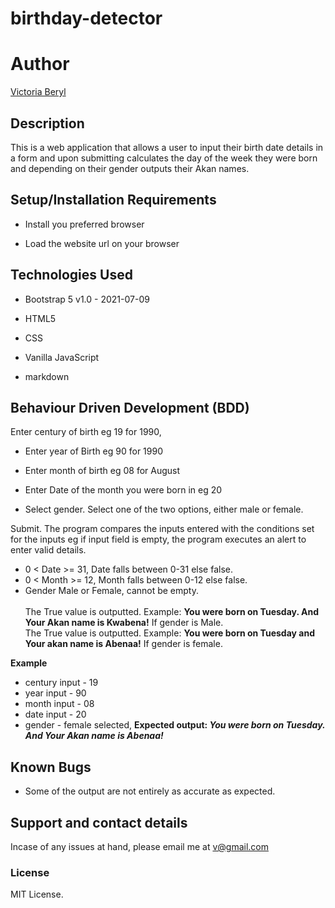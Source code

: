 # birthday-detector

# Author 
[Victoria Beryl](https://github.com/Victoria045)

## Description
This is a web application that allows a user to input their birth date details in a form 
and upon submitting calculates the day of the week they were born and depending on their gender outputs 
their Akan names.

## Setup/Installation Requirements
* Install you preferred browser

* Load the website url on your browser

## Technologies Used
* Bootstrap 5 v1.0 - 2021-07-09

* HTML5

* CSS

* Vanilla JavaScript

* markdown

## Behaviour Driven Development (BDD)
Enter century of birth eg 19 for 1990,

* Enter year of Birth eg 90 for 1990

* Enter month of birth eg 08 for August

* Enter Date of the month you were born in eg 20

* Select gender. 
    Select one of the two options,
    either male or female.

Submit.
The program compares the inputs entered with the conditions set for the inputs eg if input field is empty, the program executes an alert to enter valid details.
* 0 < Date >= 31, Date falls between 0-31 else false.
* 0 < Month >= 12, Month falls between 0-12 else false.
* Gender Male or Female, cannot be empty. <br/>  
The True value is outputted. Example: **You were born on Tuesday. And Your Akan name is Kwabena!** If gender is Male.<br/>
The True value is outputted. Example: **You were born on Tuesday and Your akan name is  Abenaa!** If gender is female.  

**Example**
* century input - 19
* year input - 90
* month input - 08
* date input - 20
* gender - female selected,
**Expected output: *You were born on Tuesday. And Your Akan name is Abenaa!*** 

## Known Bugs
* Some of the output are not entirely as accurate as expected.

## Support and contact details
Incase of any issues at hand, please email me at v@gmail.com
### License
MIT License. 